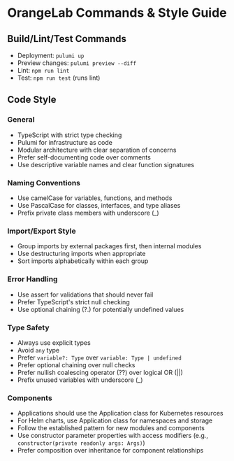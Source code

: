 # OrangeLab Commands & Style Guide

## Build/Lint/Test Commands

-   Deployment: `pulumi up`
-   Preview changes: `pulumi preview --diff`
-   Lint: `npm run lint`
-   Test: `npm run test` (runs lint)

## Code Style

### General

-   TypeScript with strict type checking
-   Pulumi for infrastructure as code
-   Modular architecture with clear separation of concerns
-   Prefer self-documenting code over comments
-   Use descriptive variable names and clear function signatures

### Naming Conventions

-   Use camelCase for variables, functions, and methods
-   Use PascalCase for classes, interfaces, and type aliases
-   Prefix private class members with underscore (\_)

### Import/Export Style

-   Group imports by external packages first, then internal modules
-   Use destructuring imports when appropriate
-   Sort imports alphabetically within each group

### Error Handling

-   Use assert for validations that should never fail
-   Prefer TypeScript's strict null checking
-   Use optional chaining (?.) for potentially undefined values

### Type Safety

-   Always use explicit types
-   Avoid `any` type
-   Prefer `variable?: Type` over `variable: Type | undefined`
-   Prefer optional chaining over null checks
-   Prefer nullish coalescing operator (??) over logical OR (||)
-   Prefix unused variables with underscore (\_)

### Components

-   Applications should use the Application class for Kubernetes resources
-   For Helm charts, use Application class for namespaces and storage
-   Follow the established pattern for new modules and components
-   Use constructor parameter properties with access modifiers (e.g., `constructor(private readonly args: Args)`)
-   Prefer composition over inheritance for component relationships
